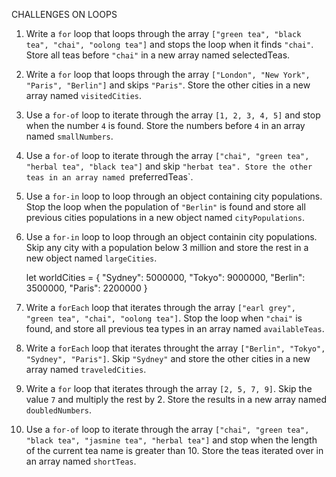 CHALLENGES ON LOOPS

1. Write a `for` loop that loops through the array `["green tea", "black tea", "chai", "oolong tea"]` and stops the loop when it finds `"chai"`.
   Store all teas before `"chai"` in a new array named selectedTeas.

2. Write a `for` loop that loops through the array `["London", "New York", "Paris", "Berlin"]` and skips `"Paris"`.
    Store the other cities in a new array named `visitedCities`.

3. Use a `for-of` loop to iterate through the array `[1, 2, 3, 4, 5]` and stop when the number `4` is found.
   Store the numbers before `4` in an array named `smallNumbers`.

4. Use a `for-of` loop to iterate through the array `["chai", "green tea", "herbal tea", "black tea"]` and skip `"herbat tea".
    Store the other teas in an array named `preferredTeas`.

5. Use a `for-in` loop to loop through an object containing city populations.
    Stop the loop when the population of `"Berlin"` is found and store all previous cities populations in a new object named `cityPopulations`.

6. Use a `for-in` loop to loop through an object containin city populations.
    Skip any city with a population below 3 million and store the rest in a new object named `largeCities`.

    let worldCities = {
    "Sydney": 5000000,
    "Tokyo": 9000000,
    "Berlin": 3500000,
    "Paris": 2200000
    }

7. Write a `forEach` loop that iterates through the array `["earl grey", "green tea", "chai", "oolong tea"]`.
    Stop the loop when `"chai"` is found, and store all previous tea types in an array named `availableTeas`.

8. Write a `forEach` loop that iterates throught the array `["Berlin", "Tokyo", "Sydney", "Paris"]`.
    Skip `"Sydney"` and store the other cities in a new array named `traveledCities`.

9. Write a `for` loop that iterates through the array `[2, 5, 7, 9]`.
    Skip the value `7` and multiply the rest by 2. Store the results in a new array named `doubledNumbers`.

10. Use a `for-of` loop to iterate through the array `["chai", "green tea", "black tea", "jasmine tea", "herbal tea"]`
    and stop when the length of the current tea name is greater than 10.
    Store the teas iterated over in an array named `shortTeas`.